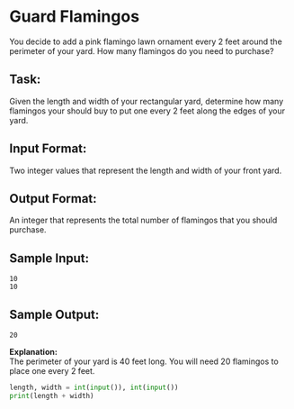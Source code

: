 # Guard Flamingos
You decide to add a pink flamingo lawn ornament every 2 feet around the perimeter of your yard. How many flamingos do you need to purchase?

## Task: 
Given the length and width of your rectangular yard, determine how many flamingos your should buy to put one every 2 feet along the edges of your yard.

## Input Format: 
Two integer values that represent the length and width of your front yard.

## Output Format: 
An integer that represents the total number of flamingos that you should purchase.

## Sample Input: 
```
10
10
```

## Sample Output: 
```20```

**Explanation:**  
The perimeter of your yard is 40 feet long. You will need 20 flamingos to place one every 2 feet.


```python
length, width = int(input()), int(input())
print(length + width)
```
